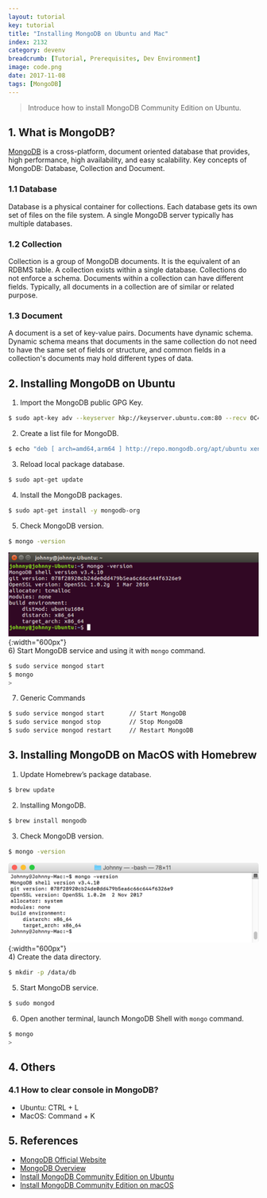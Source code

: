 ```yaml
---
layout: tutorial
key: tutorial
title: "Installing MongoDB on Ubuntu and Mac"
index: 2132
category: devenv
breadcrumb: [Tutorial, Prerequisites, Dev Environment]
image: code.png
date: 2017-11-08
tags: [MongoDB]
---
```


> Introduce how to install MongoDB Community Edition on Ubuntu.

## 1. What is MongoDB?
[MongoDB](https://www.mongodb.com) is a cross-platform, document oriented database that provides, high performance, high availability, and easy scalability. Key concepts of MongoDB: Database, Collection and Document.
### 1.1 Database
Database is a physical container for collections. Each database gets its own set of files on the file system. A single MongoDB server typically has multiple databases.
### 1.2 Collection
Collection is a group of MongoDB documents. It is the equivalent of an RDBMS table. A collection exists within a single database. Collections do not enforce a schema. Documents within a collection can have different fields. Typically, all documents in a collection are of similar or related purpose.
### 1.3 Document
A document is a set of key-value pairs. Documents have dynamic schema. Dynamic schema means that documents in the same collection do not need to have the same set of fields or structure, and common fields in a collection's documents may hold different types of data.

## 2. Installing MongoDB on Ubuntu
1) Import the MongoDB public GPG Key.
```sh
$ sudo apt-key adv --keyserver hkp://keyserver.ubuntu.com:80 --recv 0C49F3730359A14518585931BC711F9BA15703C6
```
2) Create a list file for MongoDB.
```sh
$ echo "deb [ arch=amd64,arm64 ] http://repo.mongodb.org/apt/ubuntu xenial/mongodb-org/3.4 multiverse" | sudo tee /etc/apt/sources.list.d/mongodb-org-3.4.list
```
3) Reload local package database.
```sh
$ sudo apt-get update
```
4) Install the MongoDB packages.
```sh
$ sudo apt-get install -y mongodb-org
```
5) Check MongoDB version.
```sh
$ mongo -version
```
![image](/public/images/devops/2132/versionubuntu.png){:width="600px"}  
6) Start MongoDB service and using it with `mongo` command.
```sh
$ sudo service mongod start
$ mongo
>
```
7) Generic Commands
```sh
$ sudo service mongod start       // Start MongoDB
$ sudo service mongod stop        // Stop MongoDB
$ sudo service mongod restart     // Restart MongoDB
```
## 3. Installing MongoDB on MacOS with Homebrew
1) Update Homebrew’s package database.
```sh
$ brew update
```
2) Installing MongoDB.
```sh
$ brew install mongodb
```
3) Check MongoDB version.
```sh
$ mongo -version
```
![image](/public/images/devops/2132/versionmac.png){:width="600px"}  
4) Create the data directory.
```sh
$ mkdir -p /data/db
```
5) Start MongoDB service.
```sh
$ sudo mongod
```
6) Open another terminal, launch MongoDB Shell with `mongo` command.
```sh
$ mongo
>
```
## 4. Others
### 4.1 How to clear console in MongoDB?
* Ubuntu: CTRL + L
* MacOS:  Command + K

## 5. References
* [MongoDB Official Website](https://www.mongodb.com)
* [MongoDB Overview](https://www.tutorialspoint.com/mongodb/mongodb_overview.htm)
* [Install MongoDB Community Edition on Ubuntu](https://docs.mongodb.com/manual/tutorial/install-mongodb-on-ubuntu/)
* [Install MongoDB Community Edition on macOS](https://docs.mongodb.com/manual/tutorial/install-mongodb-on-os-x/)
